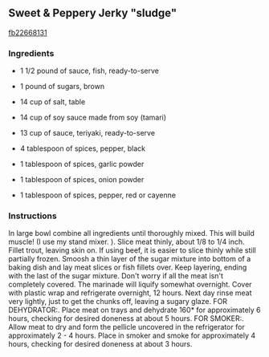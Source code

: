 ## Sweet & Peppery Jerky "sludge"

[fb22668131](http://www.food.com/recipe/sweet-peppery-jerky-sludge-246175)

### Ingredients

 - 1 1/2 pound of sauce, fish, ready-to-serve

 - 1 pound of sugars, brown

 - 14 cup of salt, table

 - 14 cup of soy sauce made from soy (tamari)

 - 13 cup of sauce, teriyaki, ready-to-serve

 - 4 tablespoon of spices, pepper, black

 - 1 tablespoon of spices, garlic powder

 - 1 tablespoon of spices, onion powder

 - 1 tablespoon of spices, pepper, red or cayenne

### Instructions

In large bowl combine all ingredients until thoroughly mixed. This will build muscle! (I use my stand mixer. ). Slice meat thinly, about 1/8 to 1/4 inch. Fillet trout, leaving skin on. If using beef, it is easier to slice thinly while still partially frozen. Smoosh a thin layer of the sugar mixture into bottom of a baking dish and lay meat slices or fish fillets over. Keep layering, ending with the last of the sugar mixture. Don't worry if all the meat isn't completely covered. The marinade will liquify somewhat overnight. Cover with plastic wrap and refrigerate overnight, 12 hours. Next day rinse meat very lightly, just to get the chunks off, leaving a sugary glaze. FOR DEHYDRATOR:. Place meat on trays and dehydrate 160* for approximately 6 hours, checking for desired doneness at about 5 hours. FOR SMOKER:. Allow meat to dry and form the pellicle uncovered in the refrigerator for approximately 2 - 4 hours. Place in smoker and smoke for approximately 4 hours, checking for desired doneness at about 3 hours.
